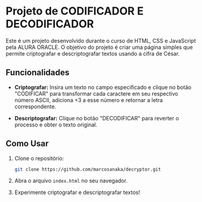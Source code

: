 # Projeto de CODIFICADOR E DECODIFICADOR

Este é um projeto desenvolvido durante o curso de HTML, CSS e JavaScript pela ALURA ORACLE.
O objetivo do projeto é criar uma página simples que permite criptografar e descriptografar textos usando a cifra de César.

## Funcionalidades

- **Criptografar:** Insira um texto no campo especificado e clique no botão "CODIFICAR" para transformar cada caractere em seu respectivo número ASCII, adiciona +3 a esse número e
  retornar a letra correspondente.

- **Descriptografar:** Clique no botão "DECODIFICAR" para reverter o processo e obter o texto original.

## Como Usar

1. Clone o repositório:

    ```bash
    git clone https://github.com/marcosanaka/decryptor.git
    ```

2. Abra o arquivo `index.html` no seu navegador.

3. Experimente criptografar e descriptografar textos!
